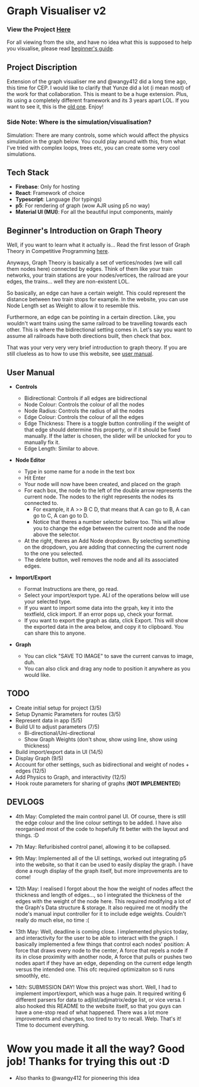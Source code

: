 # **Graph Visualiser v2**

### **View the Project [Here](https://graph-visual.web.app/)**

For all viewing from the site, and have no idea what this is supposed to help you visualise, please read [beginner's guide](#beginners-introduction-on-graph-theory).

## **Project Discription**

Extension of the graph visualiser me and @wangy412 did a long time ago, this time for CEP. I would like to clarify that Yunze did a lot (i mean most) of the work for that collaboration. This is meant to be a huge extension. Plus, its using a completely different framework and its 3 years apart LOL. If you want to see it, this is the [old one](https://ajr07.github.io/Graph-Visualiser/). Enjoy!

### **Side Note: Where is the simulation/visualisation?**

Simulation: There are many controls, some which would affect the physics simulation in the graph below. You could play around with this, from what I've tried with complex loops, trees etc, you can create some very cool simulations.

## **Tech Stack**

-   **Firebase**: Only for hosting
-   **React**: Framework of choice
-   **Typescript**: Language (for typings)
-   **p5**: For rendering of graph (wow AJR using p5 no way)
-   **Material UI (MUI)**: For all the beautiful input components, mainly

## **Beginner's Introduction on Graph Theory**

Well, if you want to learn what it actually is... Read the first lesson of Graph Theory in Competitive Programming [here](https://docs.google.com/presentation/d/1JWnxpK5VAGoJ81ZIeWHu4zaljB0kVptnhPw_iDgjORc/edit#slide=id.ga62fe6c12e_0_178).

Anyways, Graph Theory is basically a set of vertices/nodes (we will call them nodes here) connected by edges. Think of them like your train networks, your train stations are your nodes/vertices, the railroad are your edges, the trains... well they are non-existent LOL.

So basically, an edge can have a certain weight. This could represent the distance between two train stops for example. In the website, you can use Node Length set as Weight to allow it to resemble this.

Furthermore, an edge can be pointing in a certain direction. Like, you wouldn't want trains using the same railroad to be travelling towards each other. This is where the bidirectional setting comes in. Let's say you want to assume all railroads have both directions built, then check that box.

That was your very very very brief introduction to graph theory. If you are still clueless as to how to use this website, see [user manual](#user-manual).

## **User Manual**

-   **Controls**
    -   Bidirectional: Controls if all edges are bidirectional
    -   Node Colour: Controls the colour of all the nodes
    -   Node Radius: Controls the radius of all the nodes
    -   Edge Colour: Controls the colour of all the edges
    -   Edge Thickness: There is a toggle button controlling if the weight of that edge should determine this property, or if it should be fixed manually. If the latter is chosen, the slider will be unlocked for you to manually fix it.
    -   Edge Length: Similar to above.
-   **Node Editor**
    -   Type in some name for a node in the text box
    -   Hit Enter
    -   Your node will now have been created, and placed on the graph
    -   For each box, the node to the left of the double arrow represents the current node. The nodes to the right represents the nodes its connected to.
        -   For example, it A >> B C D, that means that A can go to B, A can go to C, A can go to D.
        -   Notice that theres a number selector below too. This will allow you to change the edge between the current node and the node above the selector.
    -   At the right, theres an Add Node dropdown. By selecting something on the dropdown, you are adding that connecting the current node to the one you selected.
    -   The delete button, well removes the node and all its associated edges.
-   **Import/Export**

    -   Format Instructions are there, go read.
    -   Select your import/export type. ALl of the operations below will use your selected type.
    -   If you want to import some data into the grpah, key it into the textfield, click import. If an error pops up, check your format.
    -   If you want to export the graph as data, click Export. This will show the exported data in the area below, and copy it to clipboard. You can share this to anyone.

-   **Graph**
    -   You can click "SAVE TO IMAGE" to save the current canvas to image, duh.
    -   You can also click and drag any node to position it anywhere as you would like.

## **TODO**

-   Create initial setup for project (3/5)
-   Setup Dynamic Parameters for routes (3/5)
-   Represent data in app (5/5)
-   Build UI to adjust parameters (7/5)
    -   Bi-directional/Uni-directional
    -   Show Graph Weights (don't show, show using line, show using thickness)
-   Build import/export data in UI (14/5)
-   Display Graph (9/5)
-   Account for other settings, such as bidirectional and weight of nodes + edges (12/5)
-   Add Physics to Graph, and interactivity (12/5)
-   Hook route parameters for sharing of graphs (**NOT IMPLEMENTED**)

## **DEVLOGS**

-   4th May: Completed the main control panel UI. Of course, there is still the edge colour and the line colour settings to be added. I have also reorganised most of the code to hopefully fit better with the layout and things. :D

-   7th May: Refuribished control panel, allowing it to be collapsed.

-   9th May: Implemented all of the UI settings, worked out integrating p5 into the website, so that it can be used to easily display the graph. I have done a rough display of the graph itself, but more improvements are to come!

-   12th May: I realised I forgot about the how the weight of nodes affect the thickness and length of edges..., so I integrated the thickness of the edges with the weight of the node here. This required modifying a lot of the Graph's Data structure & storage. It also required me ot modify the node's manual input controller for it to include edge weights. Couldn't really do much else, no time :(

-   13th May: Well, deadline is coming close. I implemented physics today, and interactivity for the user to be able to interact with the graph. I basically implemented a few things that control each nodes' position: A force that draws every node to the center, A force that repels a node if its in close proximity with another node, A force that pulls or pushes two nodes apart if they have an edge, depending on the current edge length versus the intended one. This ofc required optimizaiton so ti runs smoothly, etc.

-   14th: SUBMISSION DAY! Wow this project was short. Well, I had to implement import/export, which was a huge pain. It required writing 6 different parsers for data to adjlist/adjmatrix/edge list, or vice versa. I also hooked this README to the website itself, so that you guys can have a one-stop read of what happened. There was a lot more improvements and changes, too tired to try to recall. Welp. That's it! TIme to document everything.

# **Wow you made it all the way? Good job! Thanks for trying this out :D**

-   Also thanks to @wangy412 for pioneering this idea
